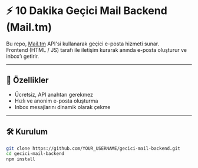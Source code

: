 # ⚡ 10 Dakika Geçici Mail Backend (Mail.tm)

Bu repo, [Mail.tm](https://docs.mail.tm/) API'si kullanarak geçici e-posta hizmeti sunar.  
Frontend (HTML / JS) tarafı ile iletişim kurarak anında e-posta oluşturur ve inbox’ı getirir.

---

## 🚀 Özellikler
- Ücretsiz, API anahtarı gerekmez  
- Hızlı ve anonim e-posta oluşturma  
- Inbox mesajlarını dinamik olarak çekme  

---

## 🛠️ Kurulum

```bash
git clone https://github.com/YOUR_USERNAME/gecici-mail-backend.git
cd gecici-mail-backend
npm install
